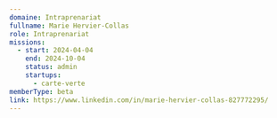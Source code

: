 ```yaml
---
domaine: Intraprenariat
fullname: Marie Hervier-Collas
role: Intraprenariat
missions:
  - start: 2024-04-04
    end: 2024-10-04
    status: admin
    startups:
      - carte-verte
memberType: beta
link: https://www.linkedin.com/in/marie-hervier-collas-827772295/
---
```

